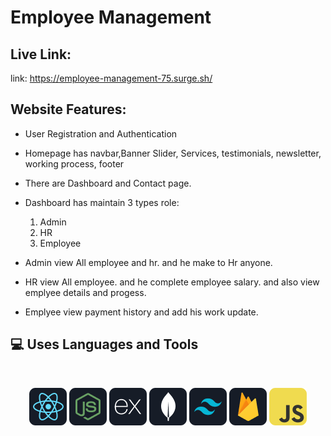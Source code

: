 # Employee Management

## Live Link:

link: https://employee-management-75.surge.sh/

## Website Features:

- User Registration and Authentication

- Homepage has navbar,Banner Slider, Services, testimonials, newsletter, working process, footer

- There are Dashboard and Contact page.

- Dashboard has maintain 3 types role:
    1. Admin
    2. HR
    3. Employee

- Admin view All employee and hr. and he make to Hr anyone.

- HR view All employee. and he complete employee salary. and also view emplyee details and progess.

- Emplyee view payment history and add his work update.

## :computer: Uses Languages and Tools

<br>
<p align="center">
<img src="https://raw.githubusercontent.com/Shahjalal2075/Shahjalal2075/main/assets/icons/react.png"/>
<img src="https://raw.githubusercontent.com/Shahjalal2075/Shahjalal2075/main/assets/icons/node.png"/>
<img src="https://raw.githubusercontent.com/Shahjalal2075/Shahjalal2075/main/assets/icons/express.png"/>
<img src="https://raw.githubusercontent.com/Shahjalal2075/Shahjalal2075/main/assets/icons/mongo.png"/>
<img src="https://raw.githubusercontent.com/Shahjalal2075/Shahjalal2075/main/assets/icons/tailwind.png"/>
<img src="https://raw.githubusercontent.com/Shahjalal2075/Shahjalal2075/main/assets/icons/firebase.png"/>
<img src="https://raw.githubusercontent.com/Shahjalal2075/Shahjalal2075/main/assets/icons/JavaScript.png"/>
</p><br/>


